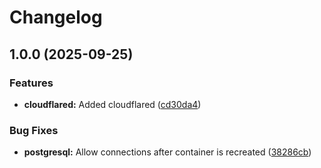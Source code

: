 # Changelog

## 1.0.0 (2025-09-25)


### Features

* **cloudflared:** Added cloudflared ([cd30da4](https://github.com/itsmechlark/features/commit/cd30da4ce9fece90309c324557221290d4f07ec7))


### Bug Fixes

* **postgresql:** Allow connections after container is recreated ([38286cb](https://github.com/itsmechlark/features/commit/38286cbd669acc58e79732ce20fb71a25ec17ac9))

